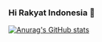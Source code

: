 ### Hi Rakyat Indonesia 👋


[![Anurag's GitHub stats](https://github-readme-stats.vercel.app/api?username=lapakcode)](https://github.com/anuraghazra/github-readme-stats)
